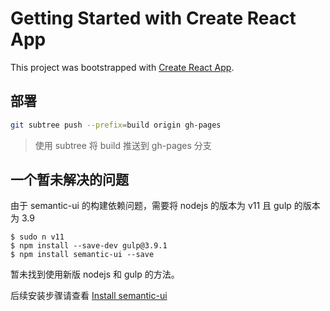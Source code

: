 # Getting Started with Create React App

This project was bootstrapped with [Create React App](https://github.com/facebook/create-react-app).

## 部署

```bash
git subtree push --prefix=build origin gh-pages
```

> 使用 subtree 将 build 推送到 gh-pages 分支

## 一个暂未解决的问题
由于 semantic-ui 的构建依赖问题，需要将 nodejs 的版本为 v11 且 gulp 的版本为 3.9

```
$ sudo n v11
$ npm install --save-dev gulp@3.9.1
$ npm install semantic-ui --save
```

暂未找到使用新版 nodejs 和 gulp 的方法。

后续安装步骤请查看 [Install semantic-ui](https://semantic-ui.com/introduction/getting-started.html#install-semantic-ui)